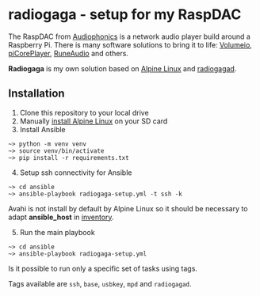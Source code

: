 # radiogaga - setup for my RaspDAC

The RaspDAC from [Audiophonics](https://www.audiophonics.fr/fr/) is a network audio player build around a Raspberry Pi. There is many software solutions to bring it to life: [Volumeio](https://volumio.org/), [piCorePlayer](https://www.picoreplayer.org/), [RuneAudio](http://www.runeaudio.com/) and others.

**Radiogaga** is my own solution based on [Alpine Linux](https://alpinelinux.org/) and [radiogagad](https://github.com/vinymeuh/radiogagad).

## Installation

1. Clone this repository to your local drive
2. Manually [install Alpine Linux](https://github.com/vinymeuh/radiogaga/blob/master/alpine/README.md) on your SD card
3. Install Ansible

```
~> python -m venv venv
~> source venv/bin/activate
~> pip install -r requirements.txt  
```

4. Setup ssh connectivity for Ansible

```
~> cd ansible
~> ansible-playbook radiogaga-setup.yml -t ssh -k
```

Avahi is not install by default by Alpine Linux so it should be necessary to adapt **ansible_host** in [inventory](https://github.com/vinymeuh/radiogaga/blob/master/inventory).

5. Run the main playbook

```
~> cd ansible
~> ansible-playbook radiogaga-setup.yml
```

Is it possible to run only a specific set of tasks using tags.

Tags available are ```ssh```, ```base```, ```usbkey```, ```mpd``` and ```radiogagad```.
